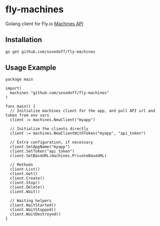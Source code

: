 # fly-machines

Golang client for Fly.io [Machines API](https://fly.io/docs/machines/working-with-machines/)

## Installation

```bash
go get github.com/sosedoff/fly-machines
```

## Usage Example

```golang
package main

import(
  machines "github.com/sosedoff/fly-machines"
)

func main() {
  // Initialize machines client for the app, and pull API url and token from env vars
  client := machines.NewClient("myapp")

  // Initialize the clients directly
  client := machines.NewClientWithToken("myapp", "api_token")

  // Extra configuration, if necessary
  client.SetAppName("myapp")
  client.SetToken("api_token")
  client.SetBaseURL(machines.PrivateBaseURL)

  // Methods
  client.List()
  client.Get()
  client.Create()
  client.Stop()
  client.Delete()
  client.Wait()

  // Waiting helpers
  client.WaitStarted()
  client.WaitStopped()
  client.WaitDestroyed()
}
```
